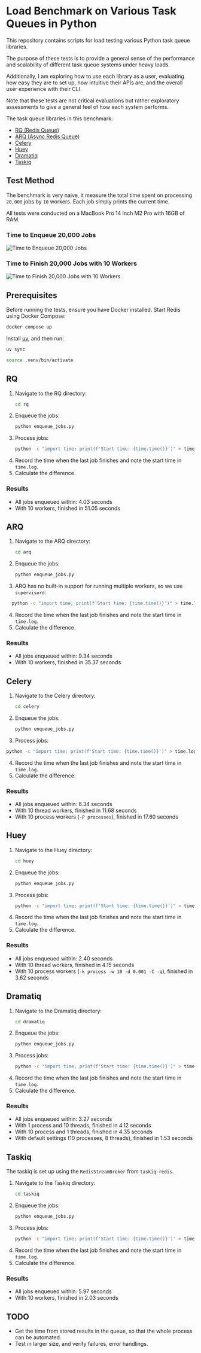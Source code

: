 # Load Benchmark on Various Task Queues in Python

This repository contains scripts for load testing various Python task queue libraries.

The purpose of these tests is to provide a general sense of the performance and scalability of different task queue systems under heavy loads.

Additionally, I am exploring how to use each library as a user, evaluating how easy they are to set up, how intuitive their APIs are, and the overall user experience with their CLI.

Note that these tests are not critical evaluations but rather exploratory assessments to give a general feel of how each system performs.

The task queue libraries in this benchmark:

- [RQ (Redis Queue)](https://python-rq.org/)
- [ARQ (Async Redis Queue)](https://arq-docs.helpmanual.io/)
- [Celery](https://docs.celeryq.dev/en/main/getting-started/introduction.html)
- [Huey](https://huey.readthedocs.io/en/latest/)
- [Dramatiq](https://dramatiq.io/index.html)
- [Taskiq](https://taskiq-python.github.io/)

## Test Method

The benchmark is very naive, it measure the total time spent on processing `20,000` jobs by `10` workers. Each job simply prints the current time.

All tests were conducted on a MacBook Pro 14 inch M2 Pro with 16GB of RAM.

### Time to Enqueue 20,000 Jobs

![Time to Enqueue 20,000 Jobs](images/enqueue_times_updated.png)

### Time to Finish 20,000 Jobs with 10 Workers

![Time to Finish 20,000 Jobs with 10 Workers](images/finish_times_updated.png)

## Prerequisites

Before running the tests, ensure you have Docker installed. Start Redis using Docker Compose:

```bash
docker compose up
```

Install [uv](https://github.com/astral-sh/uv), and then run:

```bash
uv sync

source .venv/bin/activate
```

## RQ

1. Navigate to the RQ directory:
   ```bash
   cd rq
   ```
2. Enqueue the jobs:
   ```bash
   python enqueue_jobs.py
   ```
3. Process jobs:
   ```bash
   python -c "import time; print(f'Start time: {time.time()}')" > time.log && rq worker-pool -q -n 10
   ```
4. Record the time when the last job finishes and note the start time in `time.log`.
5. Calculate the difference.

### Results

- All jobs enqueued within: 4.03 seconds
- With 10 workers, finished in 51.05 seconds


## ARQ

1. Navigate to the ARQ directory:
   ```bash
   cd arq
   ```
2. Enqueue the jobs:
   ```bash
   python enqueue_jobs.py
   ```
3. ARQ has no built-in support for running multiple workers, so we use `supervisord`:
  ```bash
    python -c "import time; print(f'Start time: {time.time()}')" > time.log && supervisord -c supervisord.conf
  ```
4. Record the time when the last job finishes and note the start time in `time.log`.
5. Calculate the difference.

### Results

- All jobs enqueued within: 9.34 seconds
- With 10 workers, finished in 35.37 seconds


## Celery

1. Navigate to the Celery directory:
   ```bash
   cd celery
   ```
2. Enqueue the jobs:
   ```bash
   python enqueue_jobs.py
   ```
3. Process jobs:
```bash
python -c "import time; print(f'Start time: {time.time()}')" > time.log && celery -q --skip-checks -A tasks worker --loglevel=info -c 10 -P threads
```
4. Record the time when the last job finishes and note the start time in `time.log`.
5. Calculate the difference.

### Results

- All jobs enqueued within: 6.34 seconds
- With 10 thread workers, finished in 11.68 seconds
- With 10 process workers (`-P processes`), finished in 17.60 seconds



## Huey

1. Navigate to the Huey directory:
   ```bash
   cd huey
   ```
2. Enqueue the jobs:
   ```bash
   python enqueue_jobs.py
   ```
3. Process jobs:
   ```bash
   python -c "import time; print(f'Start time: {time.time()}')" > time.log && huey_consumer.py tasks.huey -k thread -w 10 -d 0.001 -C -q
   ```
4. Record the time when the last job finishes and note the start time in `time.log`.
5. Calculate the difference.

### Results

- All jobs enqueued within: 2.40 seconds
- With 10 thread workers, finished in 4.15 seconds
- With 10 process workers (`-k process -w 10 -d 0.001 -C -q`), finished in 3.62 seconds

## Dramatiq

1. Navigate to the Dramatiq directory:
   ```bash
   cd dramatiq
   ```
2. Enqueue the jobs:
   ```bash
   python enqueue_jobs.py
   ```
3. Process jobs:
   ```bash
   python -c "import time; print(f'Start time: {time.time()}')" > time.log && dramatiq tasks -p 1 -t 10
   ```
4. Record the time when the last job finishes and note the start time in `time.log`.
5. Calculate the difference.

### Results

- All jobs enqueued within: 3.27 seconds
- With 1 process and 10 threads, finished in 4.12 seconds
- With 10 process and 1 threads, finished in 4.35 seconds
- With default settings (10 processes, 8 threads), finished in 1.53 seconds

## Taskiq

The taskiq is set up using the `RedisStreamBroker` from `taskiq-redis`.

1. Navigate to the Taskiq directory:
   ```bash
   cd taskiq
   ```
2. Enqueue the jobs:
   ```bash
   python enqueue_jobs.py
   ```
3. Process jobs:
   ```bash
   python -c "import time; print(f'Start time: {time.time()}')" > time.log && taskiq worker --workers 10 tasks:broker
   ```
4. Record the time when the last job finishes and note the start time in `time.log`.
5. Calculate the difference.

### Results

- All jobs enqueued within: 5.97 seconds
- With 10 workers, finished in 2.03 seconds


## TODO

- Get the time from stored results in the queue, so that the whole process can be automated.
- Test in larger size, and verify failures, error handlings.